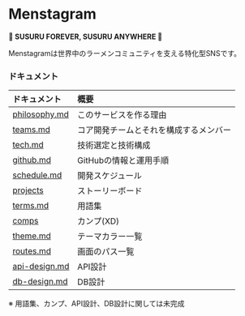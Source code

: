 # Menstagram
**🍜 SUSURU FOREVER, SUSURU ANYWHERE 🍜**

Menstagramは世界中のラーメンコミュニティを支える特化型SNSです。

### ドキュメント

|ドキュメント|概要|
|:--|:--|
|[philosophy.md](./philosophy.md)|このサービスを作る理由|
|[teams.md](./teams.md)|コア開発チームとそれを構成するメンバー|
|[tech.md](./tech.md)|技術選定と技術構成|
|[github.md](./github.md)|GitHubの情報と運用手順|
|[schedule.md](./schedule.md)|開発スケジュール|
|[projects](https://github.com/orgs/uyupun/projects/1)|ストーリーボード|
|[terms.md](./terms.md)|用語集|
|[comps](https://xd.adobe.com/spec/416488c6-96ec-4da3-58c6-dda1d76eb70a-3755/grid/)|カンプ(XD)|
|[theme.md](./theme.md)|テーマカラー一覧|
|[routes.md](./routes.md)|画面のパス一覧|
|[api-design.md](./api-design.md)|API設計|
|[db-design.md](./db-design.md)|DB設計|

※ 用語集、カンプ、API設計、DB設計に関しては未完成

